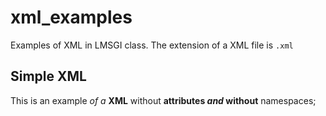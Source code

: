 # xml_examples

Examples of XML in LMSGI class. The extension of a XML file is `.xml`

## Simple XML

This is an example _of a_ **XML** without **attributes _and_ without** namespaces;
